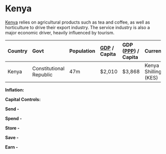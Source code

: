 # Kenya

[Kenya](https://en.wikipedia.org/wiki/Kenya) relies on agricultural products such as tea and coffee, as well as horticulture to drive their export industry. The service industry is also a major economic driver, heavily influenced by tourism. 

| **Country** | Govt | Population | [GDP](https://en.wikipedia.org/wiki/Gross_domestic_product) / Capita | GDP \([PPP](https://en.wikipedia.org/wiki/Purchasing_power_parity)\) / Capita | Currency | Capital Controls |
| :--- | :--- | :--- | :--- | :--- | :--- | :--- |
| Kenya | Constitutional Republic  | 47m | $2,010 | $3,868 | Kenya Shilling \(KES\) | No |

**Inflation:** 

**Capital Controls:** 

**Send -**  

**Spend -** 

**Store -** 

**Save -** 

**Earn -** 

